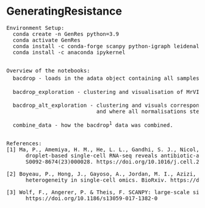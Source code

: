 # GeneratingResistance
<pre>
Environment Setup:
  conda create -n GenRes python=3.9 
  conda activate GenRes 
  conda install -c conda-forge scanpy python-igraph leidenalg 
  conda install -c anaconda ipykernel <br/>

Overview of the notebooks:
  bacdrop - loads in the adata object containing all samples and replicates of Klebsiella pneumoniae MGH 66 used by ma et al<sup>1</sup>.
  
  bacdrop_exploration - clustering and visualisation of MrVI<sup>2</sup> output after it has been normalised using standard scanpy tools<sup>3</sup>.
  
  bacdrop_alt_exploration - clustering and visuals corresponding to output of MrVI<sup>2</sup> where data is filtered before going through the model, 
                            and where all normalisations steps have been omitted.  

  combine_data - how the bacdrop<sup>1</sup> data was combined.


References:
[1] Ma, P., Amemiya, H. M., He, L. L., Gandhi, S. J., Nicol, R., Bhattacharyya, R. P., Smillie, C. S., & Hung, D. T. (2023). Bacterial 
      droplet-based single-cell RNA-seq reveals antibiotic-associated heterogeneous cellular states. Cell, 186(4), 
      S0092-8674(23)000028. https://doi.org/10.1016/j.cell.2023.01.002

[2] Boyeau, P., Hong, J., Gayoso, A., Jordan, M. I., Azizi, E., & Yosef, N. (2022). Deep generative modeling for quantifying sample-level 
      heterogeneity in single-cell omics. BioRxiv. https://doi.org/10.1101/2022.10.04.510898

[3] Wolf, F., Angerer, P. & Theis, F. SCANPY: large-scale single-cell gene expression data analysis. Genome Biol 19, 15 (2018).
      https://doi.org/10.1186/s13059-017-1382-0

</pre>
